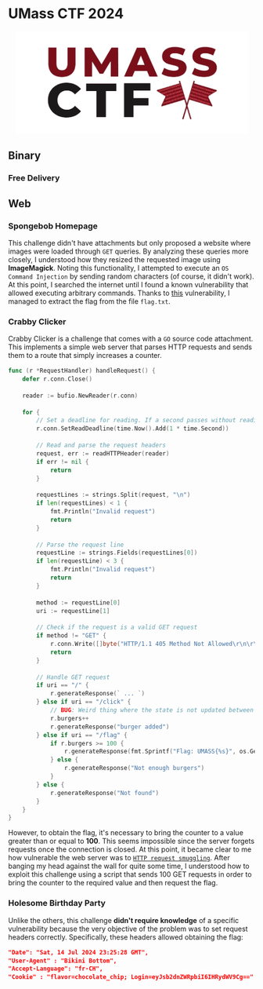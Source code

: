 # UMass CTF 2024
<p style="text-align:center">
    <img src="umass.png" name="umass logo" class="center">
</p>

## Binary
### Free Delivery


## Web
### Spongebob Homepage
This challenge didn't have attachments but only proposed a website where images were loaded through `GET` queries. By analyzing these queries more closely, I understood how they resized the requested image using **ImageMagick**. Noting this functionality, I attempted to execute an `OS Command Injection` by sending random characters (of course, it didn't work). At this point, I searched the internet until I found a known vulnerability that allowed executing arbitrary commands. Thanks to [this](https://github.com/ImageMagick/ImageMagick/issues/6339) vulnerability, I managed to extract the flag from the file `flag.txt`.

### Crabby Clicker
Crabby Clicker is a challenge that comes with a `GO` source code attachment. This implements a simple web server that parses HTTP requests and sends them to a route that simply increases a counter. 
```go
func (r *RequestHandler) handleRequest() {
	defer r.conn.Close()

	reader := bufio.NewReader(r.conn)

	for {
		// Set a deadline for reading. If a second passes without reading any data, a timeout will occur.
		r.conn.SetReadDeadline(time.Now().Add(1 * time.Second))

		// Read and parse the request headers
		request, err := readHTTPHeader(reader)
		if err != nil {
			return
		}

		requestLines := strings.Split(request, "\n")
		if len(requestLines) < 1 {
			fmt.Println("Invalid request")
			return
		}

		// Parse the request line
		requestLine := strings.Fields(requestLines[0])
		if len(requestLine) < 3 {
			fmt.Println("Invalid request")
			return
		}

		method := requestLine[0]
		uri := requestLine[1]

		// Check if the request is a valid GET request
		if method != "GET" {
			r.conn.Write([]byte("HTTP/1.1 405 Method Not Allowed\r\n\r\n"))
			return
		}

		// Handle GET request
		if uri == "/" {
			r.generateResponse(` ... `)
		} else if uri == "/click" {
			// BUG: Weird thing where the state is not updated between requests??
			r.burgers++
			r.generateResponse("burger added")
		} else if uri == "/flag" {
			if r.burgers >= 100 {
				r.generateResponse(fmt.Sprintf("Flag: UMASS{%s}", os.Getenv("FLAG")))
			} else {
				r.generateResponse("Not enough burgers")
			}
		} else {
			r.generateResponse("Not found")
		}
	}
}
```
However, to obtain the flag, it's necessary to bring the counter to a value greater than or equal to **100**. 
This seems impossible since the server forgets requests once the connection is closed.
At this point, it became clear to me how vulnerable the web server was to [`HTTP request smuggling`](https://portswigger.net/web-security/request-smuggling).
After banging my head against the wall for quite some time, I understood how to exploit this challenge using a script that sends 100 GET requests in order to bring the counter to the required value and then request the flag.

### Holesome Birthday Party
Unlike the others, this challenge **didn't require knowledge** of a specific vulnerability because the very objective of the problem was to set request headers correctly.
Specifically, these headers allowed obtaining the flag:
```json
"Date": "Sat, 14 Jul 2024 23:25:28 GMT",
"User-Agent" : "Bikini Bottom",
"Accept-Language": "fr-CH",
"Cookie" : "flavor=chocolate_chip; Login=eyJsb2dnZWRpbiI6IHRydWV9Cg=="
```